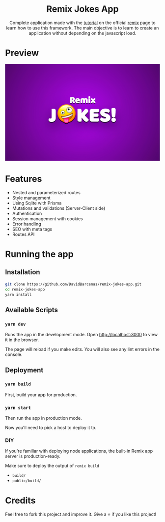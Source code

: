<div align="center">

# Remix Jokes App

Complete application made with the
[tutorial](https://remix.run/docs/en/v1/tutorials/jokes) on the official
[remix](https://remix.run/docs/en/v1) page to learn how to use this framework.
The main objective is to learn to create an application without depending on the
javascript load.

</div>

# Preview

![App screenshot](./.readme-static/jokes.jpg)

# Features

- Nested and parameterized routes
- Style management
- Using Sqlite with Prisma
- Mutations and validations (Server-Client side)
- Authentication
- Session management with cookies
- Error handling
- SEO with meta tags
- Routes API

# Running the app

## Installation

```bash
git clone https://github.com/DavidBarcenas/remix-jokes-app.git
cd remix-jokes-app
yarn install
```

## Available Scripts

### `yarn dev`

Runs the app in the development mode. Open
[http://localhost:3000](http://localhost:3000) to view it in the browser.

The page will reload if you make edits. You will also see any lint errors in the
console.

## Deployment

### `yarn build`

First, build your app for production.

### `yarn start`

Then run the app in production mode.

Now you'll need to pick a host to deploy it to.

### DIY

If you're familiar with deploying node applications, the built-in Remix app
server is production-ready.

Make sure to deploy the output of `remix build`

- `build/`
- `public/build/`

# Credits

Feel free to fork this project and improve it. Give a ⭐️ if you like this
project!
